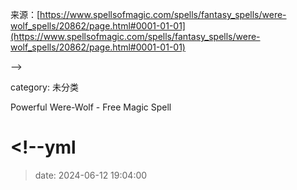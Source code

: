 来源：[https://www.spellsofmagic.com/spells/fantasy_spells/were-wolf_spells/20862/page.html#0001-01-01](https://www.spellsofmagic.com/spells/fantasy_spells/were-wolf_spells/20862/page.html#0001-01-01)

-->

category: 未分类

Powerful Were-Wolf - Free Magic Spell

# <!--yml

> date: 2024-06-12 19:04:00
